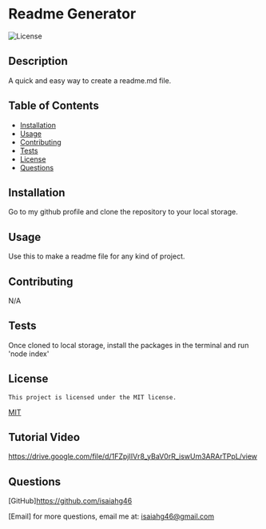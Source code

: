 # Readme Generator
![License](https://img.shields.io/badge/license-MIT-blue.svg)

## Description
A quick and easy way to create a readme.md file.

## Table of Contents
- [Installation](#installation)
- [Usage](#usage)
- [Contributing](#contributing)
- [Tests](#tests)
- [License](#license)
- [Questions](#questions)


## Installation
Go to my github profile and clone the repository to your local storage.

## Usage
Use this to make a readme file for any kind of project.

## Contributing
N/A

## Tests
Once cloned to local storage, install the packages in the terminal and run 'node index'

## License
    This project is licensed under the MIT license.
[MIT](https://opensource.org/licenses/MIT)

## Tutorial Video
https://drive.google.com/file/d/1FZpjIIVr8_yBaV0rR_iswUm3ARArTPpL/view

## Questions
[GitHub]https://github.com/isaiahg46

[Email] for more questions, email me at: isaiahg46@gmail.com

